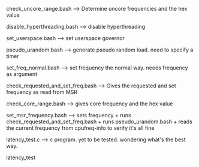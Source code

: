 check_uncore_range.bash --> Determine uncore frequencies and the hex value

disable_hyperthreading.bash --> disable hyperthreading

set_userspace.bash --> set userspace governor

pseudo_urandom.bash --> generate pseudo random load. need to specify a timer

set_freq_normal.bash --> set frequency the normal way. needs frequency as argument

check_requested_and_set_freq.bash --> Gives the requested and set frequency as read from MSR

check_core_range.bash --> gives core frequency and the hex value

set_msr_frequency.bash --> sets frequency + runs check_requested_and_set_freq.bash + runs pseudo_urandom.bash +  reads the current frequency from cpufreq-info to verify it's all fine

latency_test.c --> c program. yet to be tested. wondering what's the best way.

latency_test 
